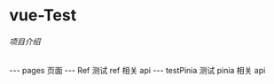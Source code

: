 <!--
 * @Date: 2023-04-03 15:19:36
 * @LastEditTime: 2023-04-03 17:36:58
 * @FilePath: /vue-Test/README.md
 * @Description:
 *
-->

# vue-Test

###### 项目介绍

--- pages 页面
--- Ref 测试 ref 相关 api
--- testPinia 测试 pinia 相关 api
